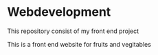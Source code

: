 # Webdevelopment
This repository consist of my front end project

This is a front end website for fruits and vegitables 
